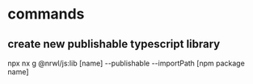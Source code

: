# commands

## create new publishable typescript library

npx nx g @nrwl/js:lib [name] --publishable --importPath [npm package name]


